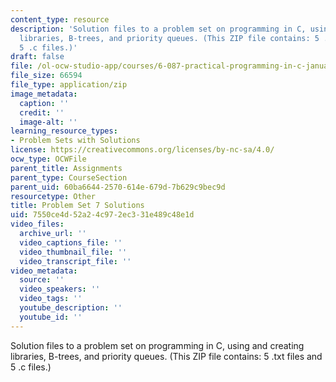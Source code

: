 ```yaml
---
content_type: resource
description: 'Solution files to a problem set on programming in C, using and creating
  libraries, B-trees, and priority queues. (This ZIP file contains: 5 .txt files and
  5 .c files.)'
draft: false
file: /ol-ocw-studio-app/courses/6-087-practical-programming-in-c-january-iap-2010/7550ce4d52a24c972ec331e489c48e1d_assn07_sol.zip
file_size: 66594
file_type: application/zip
image_metadata:
  caption: ''
  credit: ''
  image-alt: ''
learning_resource_types:
- Problem Sets with Solutions
license: https://creativecommons.org/licenses/by-nc-sa/4.0/
ocw_type: OCWFile
parent_title: Assignments
parent_type: CourseSection
parent_uid: 60ba6644-2570-614e-679d-7b629c9bec9d
resourcetype: Other
title: Problem Set 7 Solutions
uid: 7550ce4d-52a2-4c97-2ec3-31e489c48e1d
video_files:
  archive_url: ''
  video_captions_file: ''
  video_thumbnail_file: ''
  video_transcript_file: ''
video_metadata:
  source: ''
  video_speakers: ''
  video_tags: ''
  youtube_description: ''
  youtube_id: ''
---
```

Solution files to a problem set on programming in C, using and creating libraries, B-trees, and priority queues. (This ZIP file contains: 5 .txt files and 5 .c files.)